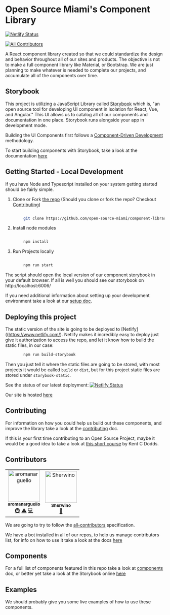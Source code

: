 # Open Source Miami's Component Library
[![Netlify Status](https://api.netlify.com/api/v1/badges/e19d8b1e-882e-4c7a-9db4-170665a7aaff/deploy-status)](https://app.netlify.com/sites/osmiami-lib/deploys)

[![All Contributors](https://img.shields.io/badge/all_contributors-1-orange.svg?style=flat-square)](#contributors)

A React component library created so that we could standardize the design and behavior throughout all of our sites and products. The objective is not to make a full component library like Material, or Bootstrap. We are just planning to make whatever is needed to complete our projects, and accumulate all of the components over time.

## Storybook

This project is utilizing a JavaScript Library called [Storybook](https://storybook.js.org/) which is, "an open source tool for developing UI component in isolation for React, Vue, and Angular." This UI allows us to catalog all of our components and documentation in one place. Storybook runs alongside your app in development mode.

Building the UI Components first follows a [Component-Driven Development](https://blog.hichroma.com/component-driven-development-ce1109d56c8e) methodology. 

To start building components with Storybook, take a look at the documentation [here](https://www.learnstorybook.com/react/en/simple-component/)


## Getting Started - Local Development

If you have Node and Typescript installed on your system getting started should be fairly simple. 


1. Clone or Fork [the repo](https://github.com/open-source-miami/component-library) (Should you clone or fork the repo? Checkout [Contributing](#contributing))

```sh

        git clone https://github.com/open-source-miami/component-library.git

```

2. Install node modules

```sh

        npm install

```

3. Run Projects locally

```sh

        npm run start

```

The script should open the local version of our component storybook in your default browser. If all is well you should see our storybook on http://localhost:6006/

If you need additional information about setting up your development environment take a look at our [setup doc](./docs/setup.md). 

## Deploying this project

The static version of the site is going to be deployed to [Netlify]((https://www.netlify.com/). Netlify makes it incredibly easy to deploy just give it authorization to access the repo, and let it know how to build the static files, in our case:

```sh
        npm run build-storybook
```

Then you just tell it where the static files are going to be stored, with most projects it would be called `build` or `dist`, but for this project static files are stored under `storybook-static`.

See the status of our latest deployment: [![Netlify Status](https://api.netlify.com/api/v1/badges/e19d8b1e-882e-4c7a-9db4-170665a7aaff/deploy-status)](https://app.netlify.com/sites/osmiami-lib/deploys)

Our site is hosted [here](https://osmiami-lib.netlify.com/)


## Contributing

For information on how you could help us build out these components, and improve the library take a look at the [contributing](./CONTRIBUTING.md) doc.

If this is your first time contributing to an Open Source Project, maybe it would be a good idea to take a look at [this short course](https://egghead.io/courses/how-to-contribute-to-an-open-source-project-on-github) by Kent C Dodds.

## Contributors

<!-- ALL-CONTRIBUTORS-LIST:START - Do not remove or modify this section -->
<!-- prettier-ignore -->

<table>
        <tr>
        <td align="center"><a href="https://github.com/aromanarguello"><img src="https://avatars0.githubusercontent.com/u/28843542?v=4" width="100px;" alt="aromanarguello"/><br /><sub><b>aromanarguello</b></sub></a><br /><a href="#infra-aromanarguello" title="Infrastructure (Hosting, Build-Tools, etc)">🚇</a> <a href="https://github.com/open-source-miami/component-library/commits?author=aromanarguello" title="Tests">⚠️</a> <a href="https://github.com/open-source-miami/component-library/commits?author=aromanarguello" title="Code">💻</a>
        </td>
        <td align="center"><a href="http://sherwino.co"><img src="https://avatars2.githubusercontent.com/u/2348227?v=4" width="100px;" alt="Sherwino"/><br /><sub><b>Sherwino</b></sub></a><br /><a href="https://github.com/open-source-miami/component-library/commits?author=sherwino" title="Documentation">📖</a>
        </td>
        </tr>
</table>

<!-- ALL-CONTRIBUTORS-LIST:END -->
We are going to try to follow the [all-contributors](https://github.com/all-contributors/all-contributors#emoji-key) specification.

We have a bot installed in all of our repos, to help us manage contributors list, for info on how to use it take a look at the docs [here](https://allcontributors.org/docs/en/bot/usage)

## Components

For a full list of components featured in this repo take a look at [components](./docs/components.md) doc, or better yet take a look at the Storybook online [here](https://osmiami-lib.netlify.com/)

## Examples

We should probably give you some live examples of how to use these components.
